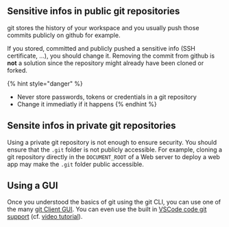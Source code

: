 ## Sensitive infos in public git repositories

git stores the history of your workspace and you usually push those commits publicly on github for example.

If you stored, committed and publicly pushed a sensitive info (SSH certificate, ...), you should change it. Removing the commit from github is __not__ a solution since the repository might already have been cloned or forked.

{% hint style="danger" %}
- Never store passwords, tokens or credentials in a git repository
- Change it immediatly if it happens
{% endhint %}

## Sensite infos in private git repositories

Using a private git repository is not enough to ensure security.
You should ensure that the `.git` folder is not publicly accessible.
For example, cloning a git repository directly in the `DOCUMENT_ROOT` of a Web server to deploy a web app may make the `.git` folder public accessible.

## Using a GUI

Once you understood the basics of git using the git CLI, you can use one of the many [git Client GUI](https://git-scm.com/downloads/guis). You can even use the built in [VSCode code git support](https://code.visualstudio.com/docs/sourcecontrol/overview) (cf. [video tutorial](https://www.youtube.com/watch?v=i_23KUAEtUM)).

